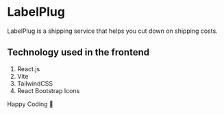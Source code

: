 # LabelPlug

LabelPlug is a shipping service that helps you cut down on shipping costs.

## Technology used in the frontend

1. React.js
1. Vite
1. TailwindCSS
1. React Bootstrap Icons

Happy Coding 🚀
